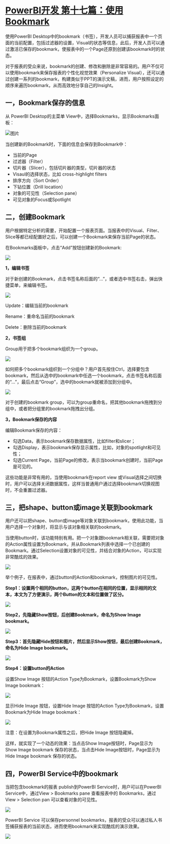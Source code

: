 # [PowerBI开发 第十七篇：使用Bookmark](https://www.cnblogs.com/ljhdo/p/14704247.html)

使用PowerBI Desktop中的bookmark（书签），开发人员可以捕获报表中一个页面的当前配置，包括过滤器的设置，Visual的状态等信息，此后，开发人员可以通过激活已保存的bookmark，使报表中的一个Page还原到创建该bookmark时的状态。

对于报表的受众来说，bookmark的创建、修改和删除是非常容易的。用户不仅可以使用bookmark来保存报表的个性化视觉效果（Personalize Visual），还可以通过创建一系列的bookmark，构建类似于PPT的演示文稿，进而，用户按照设定的顺序来遍历bookmark，从而高效地分享自己的Insight。

## **一，Bookmark保存的信息**

从 PowerBI Desktop的主菜单 View中，选择Bookmarks，显示Bookmarks面板：

![图片](https://mmbiz.qpic.cn/mmbiz_png/moMnEPVdGwgBaibDXgbvVlyicHoYr4avGoeQ42UQPoJSgMuH3o7F0IZDE2NFtphpXyoHMib3vAoRscJlk5PynON0A/640?wx_fmt=png)

当创建新的Bookmark时，下面的信息会保存到Bookmark中：

* 当前的Page
* 过滤器（Filter）
* 切片器（Slicer），包括切片器的类型，切片器的状态
* Visaul的选择状态，比如 cross-highlight filters
* 排序方向（Sort Order）
* 下钻位置（Drill location）
* 对象的可见性（Selection pane）
* 可见对象的Focus或Spotlight

## **二，创建Bookmark**

用户根据特定分析的需要，开始配置一个报表页面。当报表中的Visual、Filter、Slice等都已经配置好之后，可以创建一个Bookmark来保存当前Page的状态。

在Bookmarks面板中，点击“Add”按钮创建新的Bookmark:

![](https://img2020.cnblogs.com/blog/628084/202104/628084-20210426132602456-876817796.png)

**1，编辑书签**

对于新创建的Bookmark，点击书签名称后面的“...”，或者选中书签右击，弹出快捷菜单，来编辑书签。

![](https://img2020.cnblogs.com/blog/628084/202104/628084-20210426132623816-301423383.png)

Update：编辑当前的bookmark

Rename：重命名当前的bookmark

Delete：删除当前的bookmark

**2，书签组**

Group用于把多个bookmark组织为一个group。

![](https://img2020.cnblogs.com/blog/628084/202104/628084-20210426132644232-1755012657.png)

如何把多个bookmark组织到一个分组中？用户首先按住Ctrl，选择要包含bookmark，然后从选中的bookmark中任选一个bookmark，点击书签名称后面的“...”，最后点击“Group”，选中的bookmark就被添加到分组中。

![](https://img2020.cnblogs.com/blog/628084/202104/628084-20210426132710826-1229628984.png)

对于创建的bookmark group，可以为group重命名，把其他bookmark拖拽到分组中，或者把分组里的bookmark拖拽出分组。

**3，Bookmark保存的内容**

编辑Bookmark保存的内容：

* 勾选Data，表示bookmark保存数据属性，比如filter和slicer；
* 勾选Display，表示bookmark保存显示属性，比如，对象的spotlight和可见性；
* 勾选Current Page，当前Page的修改，表示当bookmark创建时，当前Page是可见的。

这些功能是非常有用的，当使用bookmark在report view 或Visual选择之间切换时，用户可以选择关闭数据属性，这样当普通用户通过选择bookmark切换视图时，不会重置过滤器。

## **三，把shape、button或image关联到bookmark**

用户还可以把shape、button或image等对象关联到bookmark，使用此功能，当用户选择一个对象时，将显示与该对象相关联的bookmark。

当使用button时，该功能特别有用。把一个对象跟bookmark相关联，需要把对象的Action属性设置为Bookmark，并从Bookmark列表中选择一个已创建的Bookmark。通过Selection设置对象的可见性，并结合对象的Action，可以实现非常酷炫的效果。

![](https://img2020.cnblogs.com/blog/628084/202104/628084-20210426132736434-1775402110.png)

举个例子，在报表中，通过button的Action和bookmark，控制图片的可见性。

**Step1：设置两个相同的button，这两个button在相同的位置，显示相同的文本，本文为了方便演示，两个Button的文本和位置做了区分。**

![](https://img2020.cnblogs.com/blog/628084/202104/628084-20210426132751740-98951298.png)

**Step2，先隐藏Show按钮，后创建Bookmark，命名为Show Image bookmark。**

![](https://img2020.cnblogs.com/blog/628084/202104/628084-20210426133055163-1098360388.png)

**Step3：首先隐藏Hide按钮和图片，然后显示Show按钮，最后创建Bookmark，命名为Hide Image bookmark。**

![](https://img2020.cnblogs.com/blog/628084/202104/628084-20210426132805096-425441206.png)

**Step4：设置button的Action**

设置Show Image 按钮的Action Type为Bookmark，设置Bookmark为Show Image bookmark：

![](https://img2020.cnblogs.com/blog/628084/202104/628084-20210426133000579-164086359.png)

显示Hide Image 按钮，设置Hide Image 按钮的Action Type为Bookmark，设置Bookmark为Hide Image bookmark：

![](https://img2020.cnblogs.com/blog/628084/202104/628084-20210426132937493-290011797.png)

注意：在设置为Bookmark属性之后，把Hide Image 按钮隐藏掉。

这样，就实现了一个动态的效果：当点击Show Image按钮时，Page显示为  Show Image bookmark 保存的状态，当点击Hide Image按钮时，Page显示为 Hide Image bookmark 保存的状态。

## **四，PowerBI Service中的bookmark**

当把包含bookmark的报表 publish到PowerBI Service时，用户可以在PowerBI Service中，通过View > Bookmarks pane 查看报表中的 Bookmarks，通过View > Selection pan 可以查看对象的可见性。

![](https://img2020.cnblogs.com/blog/628084/202104/628084-20210426132902595-1674059180.png)

PowerBI Service 可以保存personnel bookmarks，报表的受众可以通过私人书签捕获报表的当前状态，进而使用bookmark来实现酷炫的演示效果。

![](https://img2020.cnblogs.com/blog/628084/202104/628084-20210426132923007-1300099057.png)
